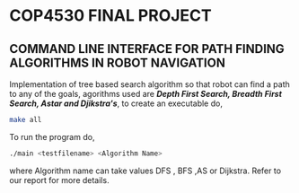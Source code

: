 # COP4530 FINAL PROJECT

## COMMAND LINE INTERFACE FOR PATH FINDING ALGORITHMS IN ROBOT NAVIGATION

Implementation of tree based search algorithm so that robot can find a path to any of the goals, agorithms used are **_Depth First Search, Breadth First Search, Astar and Djikstra's_**, to create an executable do,
```bash
make all
```
To run the program do,
```bash
./main <testfilename> <Algorithm Name>
```
where Algorithm name can take values DFS , BFS ,AS or Dijkstra. Refer to our report for more details.